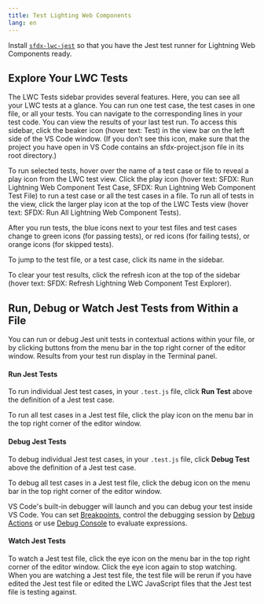 ```yaml
---
title: Test Lighting Web Components
lang: en
---
```


Install [`sfdx-lwc-jest`](https://developer.salesforce.com/docs/component-library/documentation/lwc/lwc.unit_testing_using_jest_installation) so that you have the Jest test runner for Lightning Web Components ready.

## Explore Your LWC Tests

The LWC Tests sidebar provides several features. Here, you can see all your LWC tests at a glance. You can run one test case, the test cases in one file, or all your tests. You can navigate to the corresponding lines in your test code. You can view the results of your last test run. To access this sidebar, click the beaker icon (hover text: Test) in the view bar on the left side of the VS Code window. (If you don’t see this icon, make sure that the project you have open in VS Code contains an sfdx-project.json file in its root directory.)

To run selected tests, hover over the name of a test case or file to reveal a play icon from the LWC test view. Click the play icon (hover text: SFDX: Run Lightning Web Component Test Case, SFDX: Run Lightning Web Component Test File) to run a test case or all the test cases in a file. To run all of tests in the view, click the larger play icon at the top of the LWC Tests view (hover text: SFDX: Run All Lightning Web Component Tests).

After you run tests, the blue icons next to your test files and test cases change to green icons (for passing tests), or red icons (for failing tests), or orange icons (for skipped tests).

To jump to the test file, or a test case, click its name in the sidebar.

To clear your test results, click the refresh icon at the top of the sidebar (hover text: SFDX: Refresh Lightning Web Component Test Explorer).

## Run, Debug or Watch Jest Tests from Within a File

You can run or debug Jest unit tests in contextual actions within your file, or by clicking buttons from the menu bar in the top right corner of the editor window. Results from your test run display in the Terminal panel.

#### Run Jest Tests

To run individual Jest test cases, in your `.test.js` file, click **Run Test** above the definition of a Jest test case.

To run all test cases in a Jest test file, click the play icon on the menu bar in the top right corner of the editor window.

#### Debug Jest Tests

To debug individual Jest test cases, in your `.test.js` file, click **Debug Test** above the definition of a Jest test case.

To debug all test cases in a Jest test file, click the debug icon on the menu bar in the top right corner of the editor window.

VS Code's built-in debugger will launch and you can debug your test inside VS Code. You can set [Breakpoints](https://code.visualstudio.com/docs/editor/debugging#_breakpoints), control the debugging session by [Debug Actions](https://code.visualstudio.com/docs/editor/debugging#_debug-actions) or use [Debug Console](https://code.visualstudio.com/docs/editor/debugging#_debug-console-repl) to evaluate expressions.

#### Watch Jest Tests

To watch a Jest test file, click the eye icon on the menu bar in the top right corner of the editor window. Click the eye icon again to stop watching. When you are watching a Jest test file, the test file will be rerun if you have edited the Jest test file or edited the LWC JavaScript files that the Jest test file is testing against.
